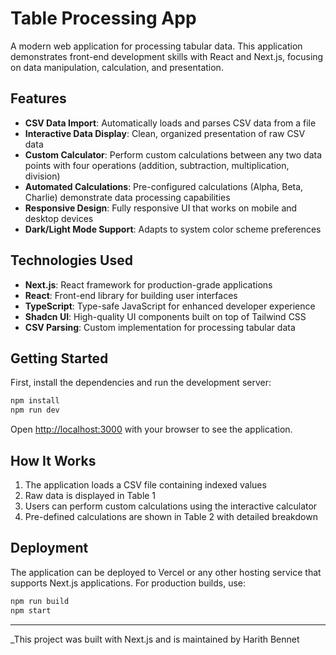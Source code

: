 # Table Processing App

A modern web application for processing tabular data. This application demonstrates front-end development skills with React and Next.js, focusing on data manipulation, calculation, and presentation.

## Features

- **CSV Data Import**: Automatically loads and parses CSV data from a file
- **Interactive Data Display**: Clean, organized presentation of raw CSV data
- **Custom Calculator**: Perform custom calculations between any two data points with four operations (addition, subtraction, multiplication, division)
- **Automated Calculations**: Pre-configured calculations (Alpha, Beta, Charlie) demonstrate data processing capabilities
- **Responsive Design**: Fully responsive UI that works on mobile and desktop devices
- **Dark/Light Mode Support**: Adapts to system color scheme preferences

## Technologies Used

- **Next.js**: React framework for production-grade applications
- **React**: Front-end library for building user interfaces
- **TypeScript**: Type-safe JavaScript for enhanced developer experience
- **Shadcn UI**: High-quality UI components built on top of Tailwind CSS
- **CSV Parsing**: Custom implementation for processing tabular data

## Getting Started

First, install the dependencies and run the development server:

```bash
npm install
npm run dev
```

Open [http://localhost:3000](http://localhost:3000) with your browser to see the application.

## How It Works

1. The application loads a CSV file containing indexed values
2. Raw data is displayed in Table 1
3. Users can perform custom calculations using the interactive calculator
4. Pre-defined calculations are shown in Table 2 with detailed breakdown

## Deployment

The application can be deployed to Vercel or any other hosting service that supports Next.js applications. For production builds, use:

```bash
npm run build
npm start
```

---

\_This project was built with Next.js and is maintained by Harith Bennet

